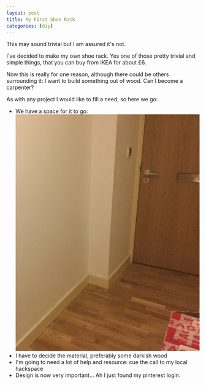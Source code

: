 ```yaml
---
layout: post
title: My First Shoe Rack
categories: [diy]
---
```


This may sound trivial but I am assured it's not.

I've decided to make my own shoe rack. Yes one of those pretty trivial and simple things, that you can buy from IKEA for about £6.

Now this is really for one reason, although there could be others surrounding it: I want to build something out of wood. Can I become a carpenter?

As with any project I would like to fill a need, so here we go:

* We have a space for it to go: ![apartment_corner](/assets/apartment_corner.jpg)
* I have to decide the material, preferably some darkish wood
* I'm going to need a lot of help and resource: cue the call to my local hackspace
* Design is now very important... Ah I just found my pinterest login.
